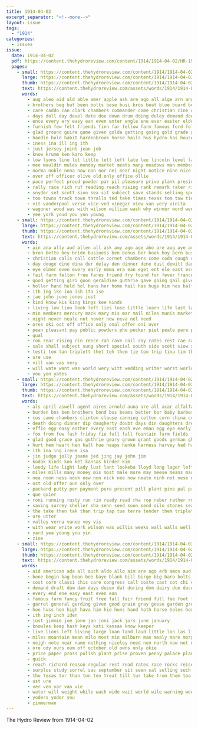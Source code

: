 ```yaml
---
title: 1914-04-02
excerpt_separator: "<!--more-->"
layout: issue
tags:
  - "1914"
categories:
  - issues
issue:
  date: 1914-04-02
  pdf: https://content.thehydroreview.com/content/1914/1914-04-02/HR-1914-04-02.pdf
  pages:
    - small: https://content.thehydroreview.com/content/1914/1914-04-02/small/HR-1914-04-02-01.jpg
      large: https://content.thehydroreview.com/content/1914/1914-04-02/large/HR-1914-04-02-01.jpg
      thumb: https://content.thehydroreview.com/content/1914/1914-04-02/thumbnails/HR-1914-04-02-01.jpg
      text: https://content.thehydroreview.com/assets/words/1914/1914-04-02/HR-1914-04-02-01.txt
      words:
        - aug aleo aid ald able amer apple ask are ago all alge arn angle and abate april aud
        - brothers beg but been bolts bese busi bros beat blue board bethe blanks boys bethany better best business basen bible bring brother blakley buy big beans
        - care caddo can clark chambers commander come christian cine class county cash carl cancel car call claridge church chas coffin cox corn captain city came check comin confer christ cheap chance coo con
        - days doll day devel date dou down drum doing duley demand does
        - ence every ery easy ean even enter engle ene ever easter elder elie
        - furnish few felt friends finn far fellow farm famous ford folks frank for fine fey first friday fox farmer falling from front
        - glad ground guire game given golda getting going gold grade general ging gala gallon good
        - handle hold habit hardenbrook horse hails hus hydro has house held hard hin him hostetler harry high had her heard hire home how hour
        - iness ina ill ing ith
        - just jersey joint jean job
        - know krumm ken karo keep
        - low lyons line lot little lett left late lee lincoln level law letter larimer lust leavenworth les let lead lister loyal lower lata like less
        - mee mauldin mules monday market meats many meadows man members men most mark money must moses made mak morning meal may morn
        - norma noble nena now non nor nei near night notice nine nice new noon needs north need neat not
        - over off officer olive old only office ollie
        - pace perfect proud powder par pil pleasure prive plank president plain pla pure power pat pound past peace present people pride price parsons pare points part plenty panic pos ports pay per peg post
        - rally race rich ruf reading reach rising rank remark rater ris rey rainy ring route real resides rout
        - snyder set scott sion sea sit subject save stands selling special ship session scarce sermon second service stolen space school sonday som saving surplus saturday sup sale sell salmon schools staff still sunday smith she south summer saw son sora say sen slow seem store shown see spring said sheriff show sees supply stuff sher serie schoo
        - too towns track town thralls ted take times texas tom tow tieng than tail thing tole theis teach ton tucker taken then test turk tine tite the thy
        - vit vanderpool verse vice ved vinegar view van very vinita
        - wagoner wood was with wilson william wash why winner word went work woodrow while wil weight weather wife well weatherford will woo week wish want wedding
        - yee york youd you yon young
    - small: https://content.thehydroreview.com/content/1914/1914-04-02/small/HR-1914-04-02-02.jpg
      large: https://content.thehydroreview.com/content/1914/1914-04-02/large/HR-1914-04-02-02.jpg
      thumb: https://content.thehydroreview.com/content/1914/1914-04-02/thumbnails/HR-1914-04-02-02.jpg
      text: https://content.thehydroreview.com/assets/words/1914/1914-04-02/HR-1914-04-02-02.txt
      words:
        - ain ana ally aud allen all ask amy ago age abo are aug aye amen arch area april and
        - bron bette bey bride business ben bonus ber book boy born bus best batter bottle bradley bas bombard bote bare bur bank bao bea both better bond baie berger buyer but big bor
        - christian calis call cattle cornet chambers come coda cough cha church county college company cheney conta can cold caddo cape cast cat clyde corie corn city clarence course cook con cong cad
        - day douge dine dina der delay den dinner dene dust dewitt daughter desire
        - eye elmer even every early emma era ean eget ent ele east ess
        - fail farm felton free fares friend fry found for fever france finer firm fees flower first fey far few fete from foe fair fun franklin fare
        - good getting giri goon geraldine guthrie gave going gail given gordon grace goes
        - holler hand held hol hans her home hail has huge him hes half hom hundred hydro happy had hee hay hae hickey hinson hardware how han
        - ith ing ike ion ish ita ise
        - jae john june jones just
        - kind know kis king kings kee kinds
        - living low lion look left lies lose little learn life last las loud light liberal lather loan lower lily like lio
        - min members mercury mack mary mis mar mail miles munis market mer mati mee mont method million marriage much mor money miller made most malin might many minister may mecca
        - night never neale not nover new neva nel need
        - ores oki ost off office only onal offer oni over
        - pean pleasant pay public powders phe pucker piet peale pare pee paar people per perrin pet pines part points pear pine pry path parag pope pont present presume pou pure price
        - qual
        - ron rear rising rin reece rah rave rail roy rates rest rae rades read regular ree rinearson reas ranges ran
        - sale shall subject sung short special south side scott siow season such shona stockton sid seay sous sare spain sutton sweep show school stoves sida she sick see sunday soe san sia saturday spring sleep surprise sat sua sell sem
        - testi ton tan triplett thet teh them tie too trip tina tim thing tee till taner then tol thompson tah tell thy toledo tom taylor teacher tak tor the tail taken title tat
        - ure use
        - vill van vas very
        - will wate want was world wery witt wedding writer worst worlds work write way with weather while well white working wie williams winning
        - you yon yates
    - small: https://content.thehydroreview.com/content/1914/1914-04-02/small/HR-1914-04-02-03.jpg
      large: https://content.thehydroreview.com/content/1914/1914-04-02/large/HR-1914-04-02-03.jpg
      thumb: https://content.thehydroreview.com/content/1914/1914-04-02/thumbnails/HR-1914-04-02-03.jpg
      text: https://content.thehydroreview.com/assets/words/1914/1914-04-02/HR-1914-04-02-03.txt
      words:
        - als april aswell agent aires arnold auna are all acar alfalfa adams aster auch ask aas alla anda and aud alberta
        - burden bos ben brothers bond bus beams better bor baby barber bradley bell bale bandy burkhalter bois bary burkey bring bayer buck but braden bankers bee bea back business bet buyers beat bros bennett bargman billy bev bank bridgeport best blacksmith bagi bells butter balance been
        - cos came chambers clinton clause canning cotton corn china cora close cane child company class cattle cook candy cust cash call cream cobb colina college case clyde county chas can city clarence
        - death doing dinner dip daugherty doubt days din daughters dress den day dau dune double ding dong doron duce dill ditmore dare
        - effie egy easy esther every east eash eve eman egg eye early
        - fox from few fash friday fie full fall fountain farm fields far friends force free farmer fort fam fire favorite felton fowls fos fron fund foster frank foot for fred first fine fae
        - glad good grace gas guthrie geary grown grant goods german ghost giger gun glidewell gram
        - hurt hem heart hen hall hue heaps henke harness harvey had half hoge howe hollow hon homa harper home house hee hom hydro has hay hour hens hart hae her herb head how
        - ith ina ing irene isa
        - jin judge jolly joane jed jing jay john jim
        - kodak kinds kon ket kansas kinder kim
        - leedy life light lady lust lant lookeba lloyd long lager left love lis let leal lot less live last low little leas loan like living lew lat lae
        - miles mills many money mis most male more may meese means made miss missouri must mos mise milk mature mer mand muslin mil man miller monday math mound mew market morning moon mar moore mont
        - nea noon ness nook new non nick nee now neate ninh not nese nora nara newton notice night ned nicely nail
        - ost old offer oun only over
        - packard putty per payment pure present pill plant pine pal price peden paper peach past piece people part porter payne pent por place pool pro poland pope policy point pay pack par pleasant path
        - que quier
        - roni running rusty run rin ready read rha rop reber rather roy reno rece rosetta ran rol rain raje rent rea
        - saving surrey sheller sha senn seed soon send silo stones sea sines smith stover sick sad spare show start special shell schreck shaw save storm station short south service stock super sharpless sun stand shorts spring settle stave sell sese staples seo she state see such sat sister school store smoke saturday springs strong sunday sit shanks sale
        - the take then tak than trip tap tue terra tender them triplett tine ton teng toward tha taylor teacher taken thirsk ten
        - ure utter
        - valley verna vanee vey vis
        - with wear write work wilson was willis weeks wall walls well wes word went want wry worth wheat why wilt williams wand wayt wun wyatt week white weather wife wil woods will
        - yard yea young you yin
        - zine
    - small: https://content.thehydroreview.com/content/1914/1914-04-02/small/HR-1914-04-02-04.jpg
      large: https://content.thehydroreview.com/content/1914/1914-04-02/large/HR-1914-04-02-04.jpg
      thumb: https://content.thehydroreview.com/content/1914/1914-04-02/thumbnails/HR-1914-04-02-04.jpg
      text: https://content.thehydroreview.com/assets/words/1914/1914-04-02/HR-1914-04-02-04.txt
      words:
        - aid american ada all auch aldo allo aim are ago arb amos aud and acres
        - bone begin bag boon bee baye blank bill birge big baro bolts buy best box black brother bins bene banks bal bis bring but bree barn burn boul breeding been brothers bin bay bethel bear
        - cost corn classi chis care congress call coste cast cot chi cotte cream cant crim county cruel certain class cach cattle colt can city cam creek chapel con
        - demand draft dum dam days dosen dat during dom dairy due duce dry
        - every end ene easy east even ean
        - famous farm fancy fruit free fall fair friend full fee foot favors floor for factor first fase from fico fine farms few florida
        - garret general gerding given good grain gray geese garden grow
        - hoe huss hen high hava him hie hons hand hoth horse holes home hattie hirst has hum half henderson hess hydro held hundred head hands
        - ith ing inch iden
        - just jimmie joe jone jan joni jack jors june january
        - knowles keep kast keys kati kansas know keeper
        - live lions left living large loan land laud little lon las list long lady lone lows look lease lily
        - miles mountain mean milo most min milburn man mealy mare morgan mate miller might mahan morning mccool mile men must mount made minor matter mil money med more
        - neigh note near name nething niceley need nen north now not nee
        - ore ody ours oum off october old owns only okie
        - price paper pross polish plant prise proven penny palace plants past pro peed per proper prince plante picking points poor pleasant place purchase pure pate pay pounds pal power plenty
        - quick
        - reach richard reason regular rest read rates race rocks reise
        - surplus study sorrel sas september sit seen sal selling such strong stable sud sell suek sum special shell stands southern shape season say sings shown sor stout sudan silo stock state second six seed seus switch show steve south stand samples sire sae silos stall she store side sible stallion song stai sand states shows
        - tho texas tor than ton ten treat till tur take trom them too toma then thor tour table tiny tad tue tica tate tes track times top taken the trong try taylor tas
        - ust ure
        - ver ven var van vie
        - water will weight while wach wide wait world wile warning week wil white way weal winners was well wish with west wren went want wife
        - yoders yoder you
        - zimmerman
---
```


The Hydro Review from 1914-04-02

<!--more-->

